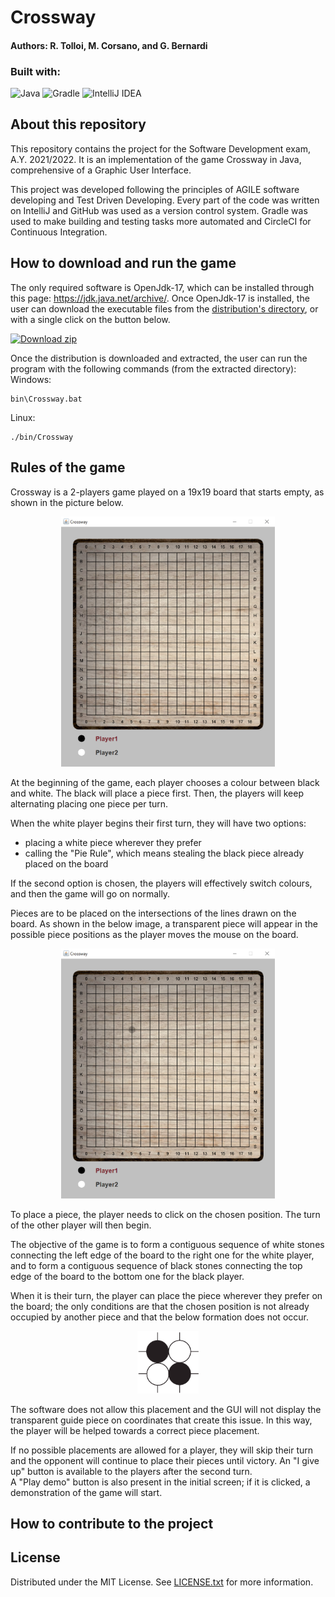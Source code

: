 # Crossway 
#### Authors: R. Tolloi, M. Corsano, and G. Bernardi
### Built with:

![Java](https://img.shields.io/badge/java-%23ED8B00.svg?style=for-the-badge&logo=java&logoColor=white)
![Gradle](https://img.shields.io/badge/Gradle-02303A.svg?style=for-the-badge&logo=Gradle&logoColor=white)
![IntelliJ IDEA](https://img.shields.io/badge/IntelliJIDEA-000000.svg?style=for-the-badge&logo=intellij-idea&logoColor=white)
[![<DSSC>](https://circleci.com/gh/RodTol/Crossway.svg?style=shield)](https://app.circleci.com/pipelines/github/RodTol)
## About this repository
This repository contains the project for the Software Development exam, A.Y. 2021/2022.
It is an implementation of the game Crossway in Java, comprehensive of a Graphic 
User Interface.

This project was developed following the principles of AGILE software developing and
Test Driven Developing. Every part of the code was written on IntelliJ and GitHub was
used as a version control system. Gradle was used to make building and testing tasks more automated
and CircleCI for Continuous Integration.

## How to download and run the game
The only required software is OpenJdk-17, which can be installed through this page: https://jdk.java.net/archive/.
Once OpenJdk-17 is installed, the user can download the executable files from the
[distribution's directory](build/distributions), or with a single click on the button below.

<!-- BEGIN LATEST DOWNLOAD BUTTON -->
[![Download zip](https://custom-icon-badges.herokuapp.com/badge/-Download-blue?style=for-the-badge&logo=download&logoColor=white "Download zip")](https://github.com/RodTol/Crossway/raw/main/build/distributions/Crossway-DSSC.zip)
<!-- END LATEST DOWNLOAD BUTTON -->

Once the distribution is downloaded and extracted, the user can run the
program with the following commands (from the extracted directory):  
Windows:
```
bin\Crossway.bat
```  
Linux:
```
./bin/Crossway
```

## Rules of the game   
Crossway is a 2-players game played on a 19x19 board that starts
empty, as shown in the picture below.

<p align="center">
  <img height="400" src="Pictures/EmptyBoard.png" alt="">
</p>

At the beginning of the game, each player chooses a colour 
between black and white. The black will place a piece first. 
Then, the players will keep alternating placing one piece per
turn. 

When the white player begins their first turn, they will have 
two options:
* placing a white piece wherever they prefer
* calling the "Pie Rule", which means stealing the black piece
already placed on the board

If the second option is chosen, the players will effectively
switch colours, and then the game will go on normally.

Pieces are to be placed on the intersections of the lines drawn
on the board. As shown in the below image, a transparent piece
will appear in the possible piece positions as the player moves
the mouse on the board.

<p align="center">
  <img height="400" src="Pictures/BoardWithGhost.png" alt="">
</p>


To place a piece, the player needs to click on the chosen
position. The turn of the other player will then begin. 

The objective of the game is to form a contiguous sequence of 
white stones connecting the left edge of the board to the right
one for the white player, and to form a contiguous sequence of
black stones connecting the top edge of the board to the bottom
one for the black player.

When it is their turn, the player can place the piece wherever 
they prefer on the board; the only conditions are that the 
chosen position is not already occupied by another piece and that
 the below formation does not occur.

<p align="center">
  <img height="100" src="Pictures/IllegalPosition.png" alt="">
</p>

The software does not allow this placement and the GUI will not
display the transparent guide piece on coordinates that create
this issue. In this way, the player will be helped towards a 
correct piece placement.

If no possible placements are allowed for a player, they will 
skip their turn and the opponent will continue to place their
pieces until victory.
An "I give up" button is available to the players after the second turn.  
A "Play demo" button is also present in the initial screen; if
it is clicked, a demonstration of the game will start.

## How to contribute to the project



## License

Distributed under the MIT License. See [LICENSE.txt](LICENSE.txt) for more information.